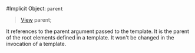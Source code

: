 #Implicit Object: `parent`

>[View](api:view) parent;

It references to the parent argument passed to the template. It is the parent of the root elements defined in a template. It won't be changed in the invocation of a template.